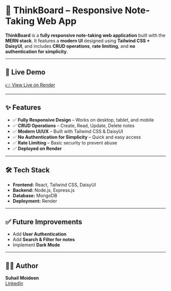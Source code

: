 # 📝 ThinkBoard – Responsive Note-Taking Web App  

**ThinkBoard** is a **fully responsive note-taking web application** built with the **MERN stack**. It features a **modern UI** designed using **Tailwind CSS + DaisyUI**, and includes **CRUD operations**, **rate limiting**, and **no authentication for simplicity**.  

---

## 🚀 Live Demo  
[👉 View Live on Render](https://mernstack-thinkboard-1.onrender.com)  

---

## ✨ Features  
- ✅ **Fully Responsive Design** – Works on desktop, tablet, and mobile  
- ✅ **CRUD Operations** – Create, Read, Update, Delete notes  
- ✅ **Modern UI/UX** – Built with Tailwind CSS & DaisyUI  
- ✅ **No Authentication for Simplicity** – Quick and easy access  
- ✅ **Rate Limiting** – Basic security to prevent abuse  
- ✅ **Deployed on Render**  

---

## 🛠 Tech Stack  
- **Frontend:** React, Tailwind CSS, DaisyUI  
- **Backend:** Node.js, Express.js  
- **Database:** MongoDB  
- **Deployment:** Render  

---


## ✅ Future Improvements  
- Add **User Authentication**  
- Add **Search & Filter for notes**  
- Implement **Dark Mode**  

---

## 👨‍💻 Author  
**Suhail Moideen**  
[LinkedIn](https://www.linkedin.com/in/suhail-moideen-7099942a4/)  

